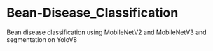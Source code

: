 # Bean-Disease_Classification
Bean disease classification using MobileNetV2 and MobileNetV3 and segmentation on YoloV8
